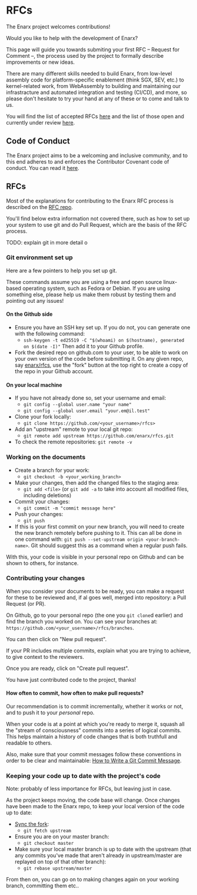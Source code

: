# RFCs
The Enarx project welcomes contributions!

Would you like to help with the development of Enarx?

This page will guide you towards submiting your first RFC – Request for Comment
–, the process used by the project to formally describe improvements or new
ideas.

There are many different skills needed to build Enarx, from low-level assembly
code for platform-specific enablement (think SGX, SEV, etc.) to kernel-related 
work, from WebAssembly to building and maintaining our infrastracture and automated
integration and testing (CI/CD), and more, so please don't hesitate to try your
hand at any of these or to come and talk to us.

You will find the list of accepted RFCs
[here](https://github.com/enarx/rfcs/blob/master/index.md) and the list of those
open and currently under review [here](https://github.com/enarx/rfcs/pulls).

## Code of Conduct
The Enarx project aims to be a welcoming and inclusive community, and to this
end adheres to and enforces the Contributor Covenant code of conduct. You can read it
[here](https://github.com/enarx/.github/blob/master/CODE_OF_CONDUCT.md).

## RFCs

Most of the explanations for contributing to the Enarx RFC process is described
on the [RFC repo](https://github.com/enarx/rfcs).

You'll find below extra information not covered there, such as how to set up
your system to use git and do Pull Request, which are the basis of the RFC
process.

TODO: explain git in more detail
o
### Git environment set up

Here are a few pointers to help you set up git.

These commands assume you are using a free and open source linux-based operating system, such as Fedora or
Debian.
If you are using something else, please help us make them robust by testing them
and pointing out any issues!

#### On the Github side
* Ensure you have an SSH key set up. If you do not, you can generate one with the following command:
  * `ssh-keygen -t ed25519 -C "$(whoami) on $(hostname), generated on $(date -I)"`
Then add it to your Github profile.
* Fork the desired repo on github.com to your user, to be able to work on your own version of the code before submitting it. On any given repo, say [enarx/rfcs](https://github.com/enarx/rfcs), use the "fork" button at the top right to create a copy of the repo in your Github account.

#### On your local machine
* If you have not already done so, set your username and email:
  * `git config --global user.name "your name"`
  * `git config --global user.email "your.em@il.test"`
* Clone your fork locally:
  * `git clone https://github.com/<your_username>/rfcs>`
* Add an "upstream" remote to your local git repo:
  * `git remote add upstream https://github.com/enarx/rfcs.git`
* To check the remote repositories: `git remote -v`

### Working on the documents
* Create a branch for your work:
  * `git checkout -b <your_working_branch>`
* Make your changes, then add the changed files to the staging area:
  * `git add <file>` (or `git add -a` to take into account all modified files, including deletions)
* Commit your changes:
  * `git commit -m "commit message here"`
* Push your changes:
  * `git push`
* If this is your first commit on your new branch, you will need to create the new branch remotely before pushing to it. This can all be done in one command with: `git push --set-upstream origin <your-branch-name>`. Git should suggest this as a command when a regular push fails.

With this, your code is visible in your personal repo on Github and can be shown to others, for instance.

### Contributing your changes
When you consider your documents to be ready, you can make a request for these to be reviewed and, if al goes well, merged into repository: a Pull Request (or PR).

On Github, go to your personal repo (the one you `git clone`d earlier) and find the branch you worked on. You can see your branches at: `https://github.com/<your_username>/rfcs/branches`.

You can then click on  "New pull request".

If your PR includes multiple commits, explain what you are trying to achieve, to give context to the reviewers.

Once you are ready, click on "Create pull request".

You have just contributed code to the project, thanks!

#### How often to commit, how often to make pull requests?
Our recommendation is to commit incrementally, whether it works or not, and to push it to your *personal* repo.

When your code is at a point at which you're ready to merge it, squash all the "stream of consciousness" commits into a series of logical commits. This helps maintain a history of code changes that is both truthfull and readable to others.

Also, make sure that your commit messages follow these conventions in order to be clear and maintainable: [How to Write a Git Commit Message](https://chris.beams.io/posts/git-commit/).

### Keeping your code up to date with the project's code
Note: probably of less importance for RFCs, but leaving just in case.

As the project keeps moving, the code base will change. Once changes have been made to the Enarx repo, to keep your local version of the code up to date:
* [Sync the fork](https://help.github.com/en/articles/syncing-a-fork):
  * `git fetch upstream`
* Ensure you are on your master branch:
  * `git checkout master`
* Make sure your local master branch is up to date with the upstream (that any commits you've made that aren't already in upstream/master are replayed on top of that other branch):
  * `git rebase upstream/master`

From then on, you can go on to making changes again on your working branch, committing them etc..
